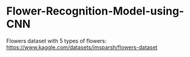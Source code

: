 # Flower-Recognition-Model-using-CNN

Flowers dataset with 5 types of flowers: https://www.kaggle.com/datasets/imsparsh/flowers-dataset
